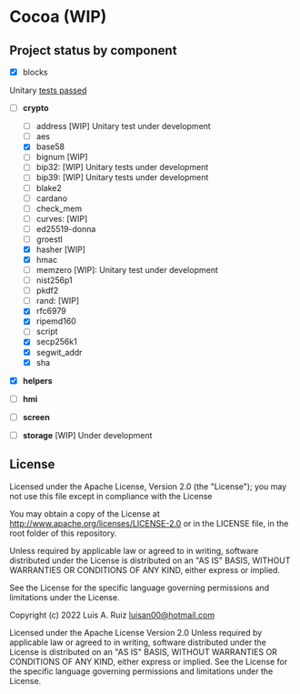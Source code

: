 # Cocoa (WIP)

## Project status by component


- [X] blocks

Unitary [tests passed](./components/blocks/test/test_blocks.c)

- [ ] **crypto**
  - [ ] address [WIP] Unitary test under development
  - [ ] aes
  - [X] base58
  - [ ] bignum [WIP]
  - [ ] bip32: [WIP] Unitary tests under development
  - [ ] bip39: [WIP] Unitary tests under development
  - [ ] blake2
  - [ ] cardano
  - [ ] check_mem
  - [ ] curves: [WIP]
  - [ ] ed25519-donna
  - [ ] groestl
  - [X] hasher [WIP]
  - [X] hmac
  - [ ] memzero [WIP]: Unitary test under development
  - [ ] nist256p1
  - [ ] pkdf2
  - [ ] rand: [WIP] 
  - [X] rfc6979
  - [X] ripemd160
  - [ ] script
  - [X] secp256k1
  - [X] segwit_addr
  - [X] sha

- [X] **helpers**

- [ ] **hmi**

- [ ] **screen**

- [ ] **storage** [WIP] Under development

## License

Licensed under the Apache License, Version 2.0 (the "License"); you may not use this file except in compliance with the License

You may obtain a copy of the License at http://www.apache.org/licenses/LICENSE-2.0 or in the LICENSE file, in the root folder of this repository.

Unless required by applicable law or agreed to in writing, software distributed under the License is distributed on an "AS IS" BASIS, WITHOUT WARRANTIES OR CONDITIONS OF ANY KIND, either express or implied.

See the License for the specific language governing permissions and limitations under the License.

Copyright (c) 2022 Luis A. Ruiz <luisan00@hotmail.com>

Licensed under the Apache License Version 2.0 Unless required by applicable law or agreed to in writing, software distributed under the License is distributed on an "AS IS" BASIS, WITHOUT WARRANTIES OR CONDITIONS OF ANY KIND, either express or implied. See the License for the specific language governing permissions and limitations under the License.
